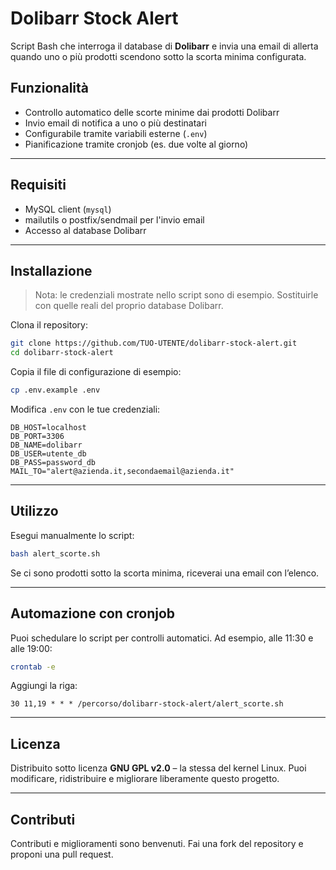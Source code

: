 # Dolibarr Stock Alert

Script Bash che interroga il database di **Dolibarr** e invia una email di allerta quando uno o più prodotti scendono sotto la scorta minima configurata.

## Funzionalità

* Controllo automatico delle scorte minime dai prodotti Dolibarr
* Invio email di notifica a uno o più destinatari
* Configurabile tramite variabili esterne (`.env`)
* Pianificazione tramite cronjob (es. due volte al giorno)

---

## Requisiti

* MySQL client (`mysql`)
* mailutils o postfix/sendmail per l'invio email
* Accesso al database Dolibarr

---

## Installazione

> Nota: le credenziali mostrate nello script sono di esempio. Sostituirle con quelle reali del proprio database Dolibarr.


Clona il repository:

```bash
git clone https://github.com/TUO-UTENTE/dolibarr-stock-alert.git
cd dolibarr-stock-alert
```

Copia il file di configurazione di esempio:

```bash
cp .env.example .env
```

Modifica `.env` con le tue credenziali:

```env
DB_HOST=localhost
DB_PORT=3306
DB_NAME=dolibarr
DB_USER=utente_db
DB_PASS=password_db
MAIL_TO="alert@azienda.it,secondaemail@azienda.it"
```

---

## Utilizzo

Esegui manualmente lo script:

```bash
bash alert_scorte.sh
```

Se ci sono prodotti sotto la scorta minima, riceverai una email con l’elenco.

---

## Automazione con cronjob

Puoi schedulare lo script per controlli automatici.
Ad esempio, alle 11:30 e alle 19:00:

```bash
crontab -e
```

Aggiungi la riga:

```
30 11,19 * * * /percorso/dolibarr-stock-alert/alert_scorte.sh
```

---

## Licenza

Distribuito sotto licenza **GNU GPL v2.0** – la stessa del kernel Linux.
Puoi modificare, ridistribuire e migliorare liberamente questo progetto.

---

## Contributi

Contributi e miglioramenti sono benvenuti.
Fai una fork del repository e proponi una pull request.
